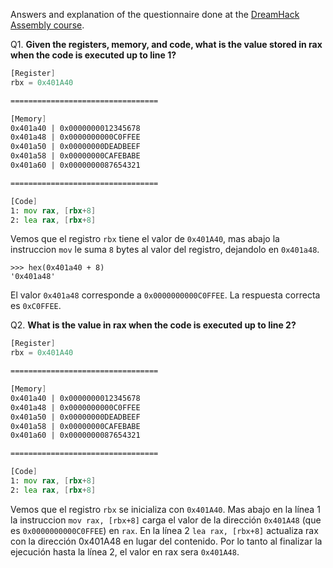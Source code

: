 Answers and explanation of the questionnaire done at the [DreamHack Assembly course](https://dreamhack.io/lecture/roadmaps/all).

Q1. **Given the registers, memory, and code, what is the value stored in rax when the code is executed up to line 1?**

```asm
[Register]
rbx = 0x401A40

=================================

[Memory]
0x401a40 | 0x0000000012345678
0x401a48 | 0x0000000000C0FFEE
0x401a50 | 0x00000000DEADBEEF
0x401a58 | 0x00000000CAFEBABE
0x401a60 | 0x0000000087654321

=================================

[Code]
1: mov rax, [rbx+8]
2: lea rax, [rbx+8]
```

Vemos que el registro `rbx` tiene el valor de `0x401A40`, mas abajo la instruccion `mov` le suma `8` bytes al valor del registro, dejandolo en `0x401a48`.

```shell
>>> hex(0x401a40 + 8)
'0x401a48'
```

El valor `0x401a48` corresponde a `0x0000000000C0FFEE`. La respuesta correcta es `0xC0FFEE`.

Q2. **What is the value in rax when the code is executed up to line 2?**

```asm
[Register]
rbx = 0x401A40

=================================

[Memory]
0x401a40 | 0x0000000012345678
0x401a48 | 0x0000000000C0FFEE
0x401a50 | 0x00000000DEADBEEF
0x401a58 | 0x00000000CAFEBABE
0x401a60 | 0x0000000087654321

=================================

[Code]
1: mov rax, [rbx+8]
2: lea rax, [rbx+8]
```

Vemos que el registro `rbx` se inicializa con `0x401A40`. Mas abajo en la línea 1 la instruccion `mov rax, [rbx+8]` carga el valor de la dirección `0x401A48` (que es `0x0000000000C0FFEE`) en `rax`. En la línea 2 `lea rax, [rbx+8]` actualiza rax con la dirección 0x401A48 en lugar del contenido. Por lo tanto al finalizar la ejecución hasta la línea 2, el valor en rax sera `0x401A48`.
